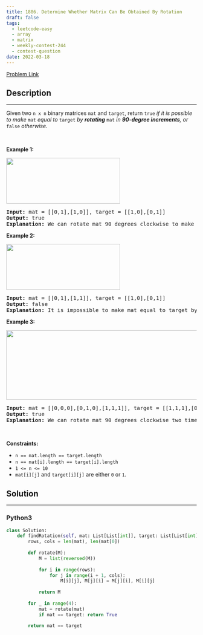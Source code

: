 ```yaml
---
title: 1886. Determine Whether Matrix Can Be Obtained By Rotation
draft: false
tags: 
  - leetcode-easy
  - array
  - matrix
  - weekly-contest-244
  - contest-question
date: 2022-03-18
---
```


[Problem Link](https://leetcode.com/problems/determine-whether-matrix-can-be-obtained-by-rotation/)

## Description

---
<p>Given two <code>n x n</code> binary matrices <code>mat</code> and <code>target</code>, return <code>true</code><em> if it is possible to make </em><code>mat</code><em> equal to </em><code>target</code><em> by <strong>rotating</strong> </em><code>mat</code><em> in <strong>90-degree increments</strong>, or </em><code>false</code><em> otherwise.</em></p>

<p>&nbsp;</p>
<p><strong class="example">Example 1:</strong></p>
<img alt="" src="https://assets.leetcode.com/uploads/2021/05/20/grid3.png" style="width: 301px; height: 121px;" />
<pre>
<strong>Input:</strong> mat = [[0,1],[1,0]], target = [[1,0],[0,1]]
<strong>Output:</strong> true
<strong>Explanation: </strong>We can rotate mat 90 degrees clockwise to make mat equal target.
</pre>

<p><strong class="example">Example 2:</strong></p>
<img alt="" src="https://assets.leetcode.com/uploads/2021/05/20/grid4.png" style="width: 301px; height: 121px;" />
<pre>
<strong>Input:</strong> mat = [[0,1],[1,1]], target = [[1,0],[0,1]]
<strong>Output:</strong> false
<strong>Explanation:</strong> It is impossible to make mat equal to target by rotating mat.
</pre>

<p><strong class="example">Example 3:</strong></p>
<img alt="" src="https://assets.leetcode.com/uploads/2021/05/26/grid4.png" style="width: 661px; height: 184px;" />
<pre>
<strong>Input:</strong> mat = [[0,0,0],[0,1,0],[1,1,1]], target = [[1,1,1],[0,1,0],[0,0,0]]
<strong>Output:</strong> true
<strong>Explanation: </strong>We can rotate mat 90 degrees clockwise two times to make mat equal target.
</pre>

<p>&nbsp;</p>
<p><strong>Constraints:</strong></p>

<ul>
	<li><code>n == mat.length == target.length</code></li>
	<li><code>n == mat[i].length == target[i].length</code></li>
	<li><code>1 &lt;= n &lt;= 10</code></li>
	<li><code>mat[i][j]</code> and <code>target[i][j]</code> are either <code>0</code> or <code>1</code>.</li>
</ul>


## Solution

---
### Python3
``` py title='determine-whether-matrix-can-be-obtained-by-rotation'
class Solution:
    def findRotation(self, mat: List[List[int]], target: List[List[int]]) -> bool:
        rows, cols = len(mat), len(mat[0])
        
        def rotate(M):
            M = list(reversed(M))
            
            for i in range(rows):
                for j in range(i + 1, cols):
                    M[i][j], M[j][i] = M[j][i], M[i][j]
            
            return M
        
        for _ in range(4):
            mat = rotate(mat)
            if mat == target: return True
            
        return mat == target
```

